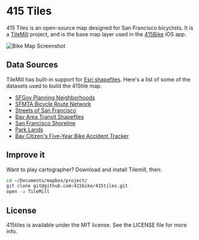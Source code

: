 415 Tiles
=========

415 Tiles is an open-source map designed for San Francisco bicyclists. It is a [TileMill](http://mapbox.com/tilemill/) 
project, and is the base map layer used in the [415Bike](http://415bike.com) iOS app.

![Bike Map Screenshot](http://f.cl.ly/items/2N113j221f053b3E2G1n/Screen%20Shot%202012-10-20%20at%206.29.02%20PM.png)

Data Sources
------------

TileMill has built-in support for [Esri shapefiles](http://en.wikipedia.org/wiki/Shapefile). Here's a list of some of the
datasets used to build the 415tile map.

- [SFGov Planning Neighborhoods](https://data.sfgov.org/Geography/Planning-Neighborhoods/qc6m-r4ih)
- [SFMTA Bicycle Route Network](https://data.sfgov.org/Transportation/SFMTA-Bicycle-Route-Network/q36i-k43q)
- [Streets of San Francisco](https://data.sfgov.org/Geography/Streets-of-San-Francisco-Zipped-Shapefile-Format-/wbm8-ratb)
- [Bay Area Transit Shapefiles](http://www.mtc.ca.gov/maps_and_data/GIS/data.htm)
- [San Francisco Shoreline](https://data.sfgov.org/Geography/San-Francisco-Shoreline-Zipped-Shapefile-Format-/kj7y-jjpu)
- [Park Lands](https://data.sfgov.org/Parks-and-Recreation/Park-Lands-Recreation-and-Parks-Department-Zipped-/qkuk-eir7)
- [Bay Citizen's Five-Year Bike Accident Tracker](https://www.google.com/fusiontables/DataSource?dsrcid=884639)

Improve it
----------

Want to play cartographer? Download and install Tilemill, then:

```bash
cd ~/Documents/mapbox/project/
git clone git@github.com:415bike/415tiles.git
open -a TileMill
```

License
-------

415tiles is available under the MIT license. See the LICENSE file for more info.